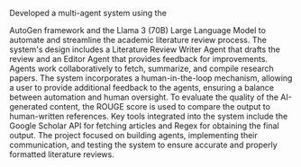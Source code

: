 Developed a multi-agent system using the 

AutoGen framework and the Llama 3 (70B) Large Language Model to automate and streamline the academic literature review process. The system's design includes a 
Literature Review Writer Agent that drafts the review and an Editor Agent that provides feedback for improvements. Agents work collaboratively to fetch, 
summarize, and compile research papers. The system incorporates a human-in-the-loop mechanism, allowing a user to provide additional feedback to the agents,
ensuring a balance between automation and human oversight. To evaluate the quality of the AI-generated content, the ROUGE score is used to compare the output
to human-written references. Key tools integrated into the system include the Google Scholar API for fetching articles and Regex for obtaining the final output.
The project focused on building agents, implementing their communication, and testing the system to ensure accurate and properly formatted literature reviews.
